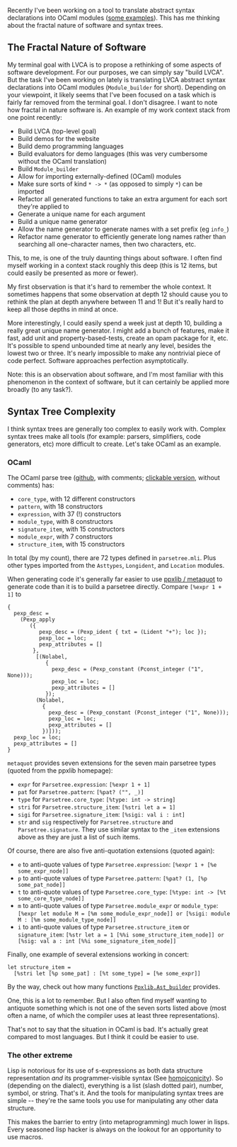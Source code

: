 Recently I've been working on a tool to translate abstract syntax declarations into OCaml modules ([some examples](https://github.com/joelburget/lvca/blob/main/ppx_lvca/test/test.ml)). This has me thinking about the fractal nature of software and syntax trees.

## The Fractal Nature of Software

My terminal goal with LVCA is to propose a rethinking of some aspects of software development. For our purposes, we can simply say "build LVCA". But the task I've been working on lately is translating LVCA abstract syntax declarations into OCaml modules (`Module_builder` for short). Depending on your viewpoint, it likely seems that I've been focused on a task which is fairly far removed from the terminal goal. I don't disagree. I want to note how fractal in nature software is. An example of my work context stack from one point recently:

* Build LVCA (top-level goal)
* Build demos for the website
* Build demo programming languages
* Build evaluators for demo languages (this was very cumbersome without the OCaml translation)
* Build `Module_builder`
* Allow for importing externally-defined (OCaml) modules
* Make sure sorts of kind `* -> *` (as opposed to simply `*`) can be imported
* Refactor all generated functions to take an extra argument for each sort they're applied to
* Generate a unique name for each argument
* Build a unique name generator
* Allow the name generator to generate names with a set prefix (eg `info_`)
* Refactor name generator to efficiently generate long names rather than searching all one-character names, then two characters, etc.

This, to me, is one of the truly daunting things about software. I often find myself working in a context stack roughly this deep (this is 12 items, but could easily be presented as more or fewer).

My first observation is that it's hard to remember the whole context. It sometimes happens that some observation at depth 12 should cause you to rethink the plan at depth anywhere between 11 and 1! But it's really hard to keep all those depths in mind at once.

More interestingly, I could easily spend a week just at depth 10, building a really great unique name generator. I might add a bunch of features, make it fast, add unit and property-based-tests, create an opam package for it, etc. It's possible to spend unbounded time at nearly any level, besides the lowest two or three. It's nearly impossible to make any nontrivial piece of code perfect. Software approaches perfection asymptotically.

Note: this is an observation about software, and I'm most familiar with this phenomenon in the context of software, but it can certainly be applied more broadly (to any task?).

## Syntax Tree Complexity

I think syntax trees are generally too complex to easily work with. Complex syntax trees make all tools (for example: parsers, simplifiers, code generators, etc) more difficult to create. Let's take OCaml as an example.

### OCaml

The OCaml parse tree ([github](https://github.com/ocaml/ocaml/blob/trunk/parsing/parsetree.mli), with comments; [clickable version](https://ocaml.org/api/compilerlibref/Parsetree.html), without comments) has:

* `core_type`, with 12 different constructors
* `pattern`, with 18 constructors
* `expression`, with 37 (!) constructors
* `module_type`, with 8 constructors
* `signature_item`, with 15 constructors
* `module_expr`, with 7 constructors
* `structure_item`, with 15 constructors

In total (by my count), there are 72 types defined in `parsetree.mli`. Plus other types imported from the `Asttypes`, `Longident`, and `Location` modules.

When generating code it's generally far easier to use [ppxlib / metaquot](https://ppxlib.readthedocs.io/en/latest/ppx-for-plugin-authors.html) to generate code than it is to build a parsetree directly. Compare `[%expr 1 + 1]` to

```
{
  pexp_desc =
    (Pexp_apply
       ({
          pexp_desc = (Pexp_ident { txt = (Lident "+"); loc });
          pexp_loc = loc;
          pexp_attributes = []
        },
         [(Nolabel,
            {
              pexp_desc = (Pexp_constant (Pconst_integer ("1", None)));
              pexp_loc = loc;
              pexp_attributes = []
            });
         (Nolabel,
           {
             pexp_desc = (Pexp_constant (Pconst_integer ("1", None)));
             pexp_loc = loc;
             pexp_attributes = []
           })]));
  pexp_loc = loc;
  pexp_attributes = []
}
```

`metaquot` provides seven extensions for the seven main parsetree types (quoted from the ppxlib homepage):

* `expr` for `Parsetree.expression`: `[%expr 1 + 1]`
* `pat` for `Parsetree.pattern`: `[%pat? ("", _)]`
* `type` for `Parsetree.core_type`: `[%type: int -> string]`
* `stri` for `Parsetree.structure_item`: `[%stri let a = 1]`
* `sigi` for `Parsetree.signature_item`: `[%sigi: val i : int]`
* `str` and `sig` respectively for `Parsetree.structure` and `Parsetree.signature`. They use similar syntax to the `_item` extensions above as they are just a list of such items.

Of course, there are also five anti-quotation extensions (quoted again):

* `e` to anti-quote values of type `Parsetree.expression`: `[%expr 1 + [%e some_expr_node]]`
* `p` to anti-quote values of type `Parsetree.pattern`: `[%pat? (1, [%p some_pat_node]]`
* `t` to anti-quote values of type `Parsetree.core_type`: `[%type: int -> [%t some_core_type_node]]`
* `m` to anti-quote values of type `Parsetree.module_expr` or `module_type`: `[%expr let module M = [%m some_module_expr_node]] or [%sigi: module M : [%m some_module_type_node]]`
* `i` to anti-quote values of type `Parsetree.structure_item` or `signature_item`: `[%str let a = 1 [%%i some_structure_item_node]] or [%sig: val a : int [%%i some_signature_item_node]]`

Finally, one example of several extensions working in concert:

```
let structure_item =
  [%stri let [%p some_pat] : [%t some_type] = [%e some_expr]]
```

By the way, check out how many functions [`Ppxlib.Ast_builder`](https://ocaml-ppx.github.io/ppxlib/ppxlib/Ppxlib/Ast_builder/Default/index.html) provides.

One, this is a lot to remember. But I also often find myself wanting to antiquote something which is not one of the seven sorts listed above (most often a name, of which the compiler uses at least three representations).

That's not to say that the situation in OCaml is bad. It's actually great compared to most languages. But I think it could be easier to use.

### The other extreme

Lisp is notorious for its use of s-expressions as both data structure representation *and* its programmer-visible syntax (See [homoiconicity](https://en.wikipedia.org/wiki/Homoiconicity)). So (depending on the dialect), everything is a list (slash dotted pair), number, symbol, or string. That's it. And the tools for manipulating syntax trees are simple -- they're the same tools you use for manipulating any other data structure.

This makes the barrier to entry (into metaprogramming) much lower in lisps. Every seasoned lisp hacker is always on the lookout for an opportunity to use macros.
